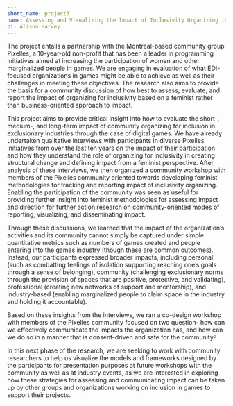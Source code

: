 ```yaml
---
short_name: project3
name: Assessing and Visualizing the Impact of Inclusivity Organizing in Digital Games
pi: Alison Harvey
---
```


The project entails a partnership with the Montréal-based community group Pixelles, a 10-year-old non-profit that has been a leader in programming initiatives aimed at increasing the participation of women and other marginalized people in games. We are engaging in evaluation of what EDI-focused organizations in games might be able to achieve as well as their challenges in meeting these objectives. The research also aims to provide the basis for a community discussion of how best to assess, evaluate, and report the impact of organizing for inclusivity based on a feminist rather than business-oriented approach to impact.  

This project aims to provide critical insight into how to evaluate the short-, medium-, and long-term impact of community organizing for inclusion in exclusionary industries through the case of digital games. We have already undertaken qualitative interviews with participants in diverse Pixelles initiatives from over the last ten years on the impact of their participation and how they understand the role of organizing for inclusivity in creating structural change and defining impact from a feminist perspective. After analysis of these interviews, we then organized a community workshop with members of the Pixelles community oriented towards developing feminist methodologies for tracking and reporting impact of inclusivity organizing. Enabling the participation of the community was seen as useful for providing further insight into feminist methodologies for assessing impact and direction for further action research on community-oriented modes of reporting, visualizing, and disseminating impact.  

Through these discussions, we learned that the impact of the organization’s activities and its community cannot simply be captured under simple quantitative metrics such as numbers of games created and people entering into the games industry (though these are common outcomes). Instead, our participants expressed broader impacts, including personal (such as combatting feelings of isolation supporting reaching one’s goals through a sense of belonging), community (challenging exclusionary norms through the provision of spaces that are positive, protective, and validating), professional (creating new networks of support and mentorship), and industry-based (enabling marginalized people to claim space in the industry and holding it accountable).  

Based on these insights from the interviews, we ran a co-design workshop with members of the Pixelles community focused on two question- how can we effectively communicate the impacts the organization has, and how can we do so in a manner that is consent-driven and safe for the community?  

In this next phase of the research, we are seeking to work with community researchers to help us visualize the models and frameworks designed by the participants for presentation purposes at future workshops with the community as well as at industry events, as we are interested in exploring how these strategies for assessing and communicating impact can be taken up by other groups and organizations working on inclusion in games to support their projects.